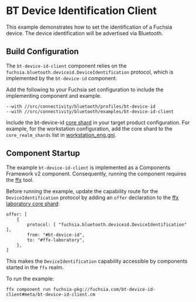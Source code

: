 # BT Device Identification Client

This example demonstrates how to set the identification of a Fuchsia device. The device
identification will be advertised via Bluetooth.

## Build Configuration

The `bt-device-id-client` component relies on the `fuchsia.bluetooth.deviceid.DeviceIdentification`
protocol, which is implemented by the `bt-device-id` component.

Add the following to your Fuchsia set configuration to include the implementing component and
example.

```
--with //src/connectivity/bluetooth/profiles/bt-device-id
--with //src/connectivity/bluetooth/examples/bt-device-id-client
```

Include the bt-device-id [core shard](https://fuchsia.googlesource.com/fuchsia/+/refs/heads/main/src/connectivity/bluetooth/profiles/bt-device-id/meta/bt-device-id.core_shard.cml)
in your target product configuration. For example, for the workstation configuration, add the core
shard to the `core_realm_shards` list in [workstation_eng.gni](https://fuchsia.googlesource.com/fuchsia/+/refs/heads/main/products/workstation_eng.gni).

## Component Startup

The example `bt-device-id-client` is implemented as a Components Framework v2 component.
Consequently, running the component requires the [ffx](https://fuchsia.dev/reference/tools/sdk/ffx)
tool.

Before running the example, update the capability route for the `DeviceIdentification` protocol by
adding an `offer` declaration to the [ffx laboratory core shard](https://fuchsia.googlesource.com/fuchsia/+/refs/heads/main/src/developer/remote-control/meta/laboratory.core_shard.cml):

```
offer: [
    {
        protocol: [ "fuchsia.bluetooth.deviceid.DeviceIdentification" ],
        from: "#bt-device-id",
        to: "#ffx-laboratory",
    },
]
```

This makes the `DeviceIdentification` capability accessible by components started in the `ffx` realm.

To run the example:

```
ffx component run fuchsia-pkg://fuchsia.com/bt-device-id-client#meta/bt-device-id-client.cm
```
